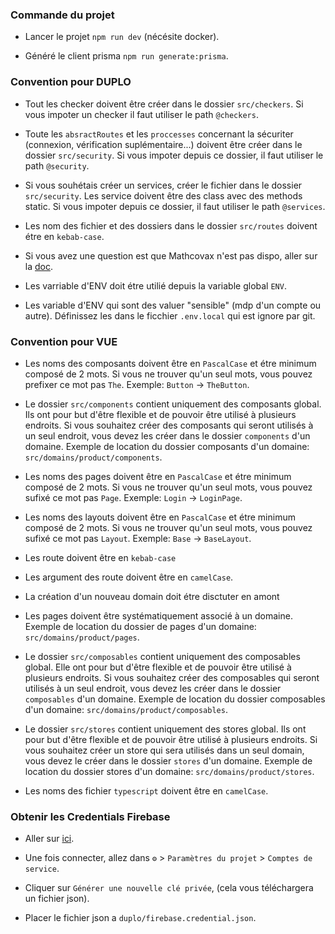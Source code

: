 ### Commande du projet

- Lancer le projet `npm run dev` (nécésite docker).

- Généré le client prisma `npm run generate:prisma`.

### Convention pour DUPLO

- Tout les checker doivent être créer dans le dossier `src/checkers`. Si vous impoter un checker il faut utiliser le path `@checkers`.

- Toute les `absractRoutes` et les `proccesses` concernant la sécuriter (connexion, vérification suplémentaire...) doivent être créer dans le dossier `src/security`. Si vous impoter depuis ce dossier, il faut utiliser le path `@security`.

- Si vous souhétais créer un services, créer le fichier dans le dossier `src/security`. Les service doivent être des class avec des methods static. Si vous impoter depuis ce dossier, il faut utiliser le path `@services`.

- Les nom des fichier et des dossiers dans le dossier `src/routes` doivent étre en `kebab-case`.

- Si vous avez une question est que Mathcovax n'est pas dispo, aller sur la [doc](https://github.com/duplojs/duplojs).

- Les varriable d'ENV doit étre utilié depuis la variable global `ENV`.

- Les variable d'ENV qui sont des valuer "sensible" (mdp d'un compte ou autre). Définissez les dans le ficchier `.env.local` qui est ignore par git.

### Convention pour VUE

- Les noms des composants doivent être en `PascalCase` et étre minimum composé de 2 mots. Si vous ne trouver qu'un seul mots, vous pouvez prefixer ce mot pas `The`. Exemple: `Button` -> `TheButton`.

- Le dossier `src/components` contient uniquement des composants global. Ils ont pour but d'être flexible et de pouvoir être utilisé à plusieurs endroits. Si vous souhaitez créer des composants qui seront utilisés à un seul endroit, vous devez les créer dans le dossier `components` d'un domaine. Exemple de location du dossier composants d'un domaine: `src/domains/product/components`.

- Les noms des pages doivent être en `PascalCase` et étre minimum composé de 2 mots. Si vous ne trouver qu'un seul mots, vous pouvez sufixé ce mot pas `Page`. Exemple: `Login` -> `LoginPage`.

- Les noms des layouts doivent être en `PascalCase` et étre minimum composé de 2 mots. Si vous ne trouver qu'un seul mots, vous pouvez sufixé ce mot pas `Layout`. Exemple: `Base` -> `BaseLayout`.

- Les route doivent être en `kebab-case`

- Les argument des route doivent être en `camelCase`.

- La création d'un nouveau domain doit étre disctuter en amont

- Les pages doivent être systématiquement associé à un domaine. Exemple de location du dossier de pages d'un domaine: `src/domains/product/pages`.

- Le dossier `src/composables` contient uniquement des composables global. Elle ont pour but d'être flexible et de pouvoir être utilisé à plusieurs endroits. Si vous souhaitez créer des composables qui seront utilisés à un seul endroit, vous devez les créer dans le dossier `composables` d'un domaine. Exemple de location du dossier composables d'un domaine: `src/domains/product/composables`.

- Le dossier `src/stores` contient uniquement des stores global. Ils ont pour but d'être flexible et de pouvoir être utilisé à plusieurs endroits. Si vous souhaitez créer un store qui sera utilisés dans un seul domain, vous devez le créer dans le dossier `stores` d'un domaine. Exemple de location du dossier stores d'un domaine: `src/domains/product/stores`.

- Les noms des fichier `typescript` doivent être en `camelCase`.

### Obtenir les Credentials Firebase

- Aller sur [ici](https://console.firebase.google.com/u/0/project/mon-enorme-tronc).

- Une fois connecter, allez dans `⚙️` > `Paramètres du projet` > `Comptes de service`.

- Cliquer sur `Générer une nouvelle clé privée`, (cela vous téléchargera un fichier json).

- Placer le fichier json a `duplo/firebase.credential.json`.
